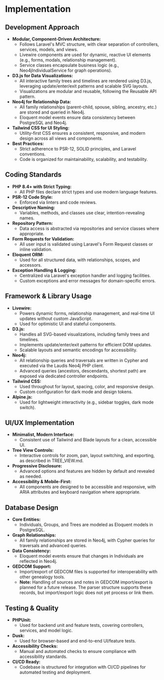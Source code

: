 # Implementation

## Development Approach

- **Modular, Component-Driven Architecture:**
  - Follows Laravel's MVC structure, with clear separation of controllers, services, models, and views.
  - Livewire components are used for dynamic, reactive UI elements (e.g., forms, modals, relationship management).
  - Service classes encapsulate business logic (e.g., Neo4jIndividualService for graph operations).
- **D3.js for Data Visualizations:**
  - All interactive family trees and timelines are rendered using D3.js, leveraging update/enter/exit patterns and scalable SVG layouts.
  - Visualizations are modular and reusable, following the Reusable API pattern.
- **Neo4j for Relationship Data:**
  - All family relationships (parent-child, spouse, sibling, ancestry, etc.) are stored and queried in Neo4j.
  - Eloquent model events ensure data consistency between PostgreSQL and Neo4j.
- **Tailwind CSS for UI Styling:**
  - Utility-first CSS ensures a consistent, responsive, and modern design across all views and components.
- **Best Practices:**
  - Strict adherence to PSR-12, SOLID principles, and Laravel conventions.
  - Code is organized for maintainability, scalability, and testability.

## Coding Standards

- **PHP 8.4+ with Strict Typing:**
  - All PHP files declare strict types and use modern language features.
- **PSR-12 Code Style:**
  - Enforced via linters and code reviews.
- **Descriptive Naming:**
  - Variables, methods, and classes use clear, intention-revealing names.
- **Repository Pattern:**
  - Data access is abstracted via repositories and service classes where appropriate.
- **Form Requests for Validation:**
  - All user input is validated using Laravel's Form Request classes or inline validation.
- **Eloquent ORM:**
  - Used for all structured data, with relationships, scopes, and accessors.
- **Exception Handling & Logging:**
  - Centralized via Laravel's exception handler and logging facilities.
  - Custom exceptions and error messages for domain-specific errors.

## Framework & Library Usage

- **Livewire:**
  - Powers dynamic forms, relationship management, and real-time UI updates without custom JavaScript.
  - Used for optimistic UI and stateful components.
- **D3.js:**
  - Handles all SVG-based visualizations, including family trees and timelines.
  - Implements update/enter/exit patterns for efficient DOM updates.
  - Scalable layouts and semantic encodings for accessibility.
- **Neo4j:**
  - All relationship queries and traversals are written in Cypher and executed via the Laudis Neo4j PHP client.
  - Advanced queries (ancestors, descendants, shortest path) are exposed via dedicated controller endpoints.
- **Tailwind CSS:**
  - Used throughout for layout, spacing, color, and responsive design.
  - Custom configuration for dark mode and design tokens.
- **Alpine.js:**
  - Used for lightweight interactivity (e.g., sidebar toggles, dark mode switch).

## UI/UX Implementation

- **Minimalist, Modern Interface:**
  - Consistent use of Tailwind and Blade layouts for a clean, accessible UI.
- **Tree View Controls:**
  - Interactive controls for zoom, pan, layout switching, and exporting, as described in TREE_VIEW.md.
- **Progressive Disclosure:**
  - Advanced options and features are hidden by default and revealed as needed.
- **Accessibility & Mobile-First:**
  - All components are designed to be accessible and responsive, with ARIA attributes and keyboard navigation where appropriate.

## Database Design

- **Core Entities:**
  - Individuals, Groups, and Trees are modeled as Eloquent models in PostgreSQL.
- **Graph Relationships:**
  - All family relationships are stored in Neo4j, with Cypher queries for traversals and advanced queries.
- **Data Consistency:**
  - Eloquent model events ensure that changes in Individuals are reflected in Neo4j.
- **GEDCOM Support:**
  - Import/export of GEDCOM files is supported for interoperability with other genealogy tools.
  - **Note:** Handling of sources and notes in GEDCOM import/export is planned for a future release. The parser structure supports these records, but import/export logic does not yet process or link them.

## Testing & Quality

- **PHPUnit:**
  - Used for backend unit and feature tests, covering controllers, services, and model logic.
- **Dusk:**
  - Used for browser-based and end-to-end UI/feature tests.
- **Accessibility Checks:**
  - Manual and automated checks to ensure compliance with accessibility standards.
- **CI/CD Ready:**
  - Codebase is structured for integration with CI/CD pipelines for automated testing and deployment. 